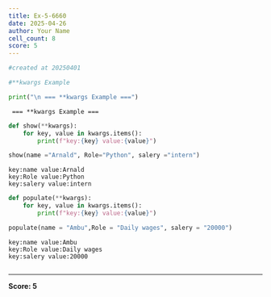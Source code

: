 ```yaml
---
title: Ex-5-6660
date: 2025-04-26
author: Your Name
cell_count: 8
score: 5
---
```


```python
#created at 20250401
```


```python
#**kwargs Example
```


```python
print("\n === **kwargs Example ===")
```

    
     === **kwargs Example ===



```python
def show(**kwargs):
    for key, value in kwargs.items():
        print(f"key:{key} value:{value}")
```


```python
show(name ="Arnald", Role="Python", salery ="intern") 
```

    key:name value:Arnald
    key:Role value:Python
    key:salery value:intern



```python
def populate(**kwargs):
    for key, value in kwargs.items():
        print(f"key:{key} value:{value}")
```


```python
populate(name = "Ambu",Role = "Daily wages", salery = "20000")
```

    key:name value:Ambu
    key:Role value:Daily wages
    key:salery value:20000



```python

```


---
**Score: 5**